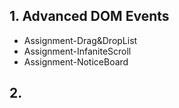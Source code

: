 ## 1. Advanced DOM Events
- Assignment-Drag&DropList
- Assignment-InfaniteScroll
- Assignment-NoticeBoard
## 2.

